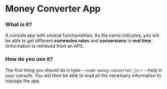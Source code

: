 # Money Converter App
### What is it?
A console app with several functionalities. As the name indicates, you will be able to get
different **currencies rates** and **conversions** in **real time** (information is retrieved from an 
API).

### How do you use it?
The first thing you should do is type `~~node money-converter.js~~` --help in your console.
You will then be able to read all the necessary information to manage the app.

